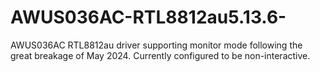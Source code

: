 # AWUS036AC-RTL8812au5.13.6-
AWUS036AC RTL8812au driver supporting monitor mode following the great breakage of May 2024. Currently configured to be non-interactive.
